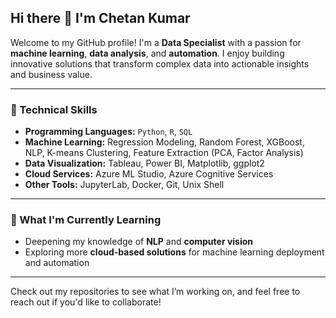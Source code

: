 ## Hi there 👋 I'm Chetan Kumar  

Welcome to my GitHub profile! I'm a **Data Specialist** with a passion for **machine learning**, **data analysis**, and **automation**. I enjoy building innovative solutions that transform complex data into actionable insights and business value.

---

### 🔧 Technical Skills  
- **Programming Languages:** `Python`, `R`, `SQL`  
- **Machine Learning:** Regression Modeling, Random Forest, XGBoost, NLP, K-means Clustering, Feature Extraction (PCA, Factor Analysis)  
- **Data Visualization:** Tableau, Power BI, Matplotlib, ggplot2  
- **Cloud Services:** Azure ML Studio, Azure Cognitive Services  
- **Other Tools:** JupyterLab, Docker, Git, Unix Shell  

---

### 🌱 What I'm Currently Learning
- Deepening my knowledge of **NLP** and **computer vision**  
- Exploring more **cloud-based solutions** for machine learning deployment and automation  

---

Check out my repositories to see what I’m working on, and feel free to reach out if you'd like to collaborate!
